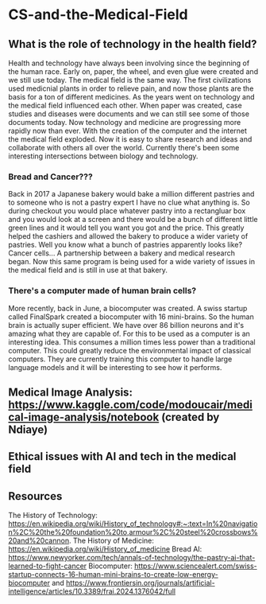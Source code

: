# CS-and-the-Medical-Field

## What is the role of technology in the health field?
Health and technology have always been involving since the beginning of the human race. Early on, paper, the wheel, and even glue were created and we still use today.
The medical field is the same way. The first civilizations used medicnial plants in order to relieve pain, and now those plants are the basis for a ton of different medicines. 
As the years went on technology and the medical field influenced each other. When paper was created, case studies and diseases were documents and we can still see some of those documents today.
Now technology and medicine are progressing more rapidly now than ever. With the creation of the computer and the internet the medical field exploded. 
Now it is easy to share research and ideas and collaborate with others all over the world. Currently there's been some interesting intersections between biology and technology.
### Bread and Cancer???
Back in 2017 a Japanese bakery would bake a million different pastries and to someone who is not a pastry expert I have no clue what anything is. So during checkout you would place whatever pastry into 
a rectangluar box and you would look at a screen and there would be a bunch of different little green lines and it would tell you want you got and the price. 
This greatly helped the cashiers and allowed the bakery to produce a wider variety of pastries. Well you know what a bunch of pastries apparently looks like?
Cancer cells... A partnership between a bakery and medical research began. Now this same program is being used for a wide variety of issues in the medical field 
and is still in use at that bakery. 
### There's a computer made of human brain cells? 
More recently, back in June, a biocomputer was created. A swiss startup called FinalSpark created a biocomputer with 16 mini-brains. So the human brain is actually 
super efficient. We have over 86 billion neurons and it's amazing what they are capable of. For this to be used as a computer is an interesting idea. 
This consumes a million times less power than a traditional computer. This could greatly reduce the environmental impact of classical computers. They are
currently training this computer to handle large language models and it will be interesting to see how it performs. 

## Medical Image Analysis: https://www.kaggle.com/code/modoucair/medical-image-analysis/notebook (created by Ndiaye)


## Ethical issues with AI and tech in the medical field

## Resources
The History of Technology: https://en.wikipedia.org/wiki/History_of_technology#:~:text=In%20navigation%2C%20the%20foundation%20to,armour%2C%20steel%20crossbows%20and%20cannon.
The History of Medicine: https://en.wikipedia.org/wiki/History_of_medicine
Bread AI: https://www.newyorker.com/tech/annals-of-technology/the-pastry-ai-that-learned-to-fight-cancer
Biocomputer: https://www.sciencealert.com/swiss-startup-connects-16-human-mini-brains-to-create-low-energy-biocomputer and https://www.frontiersin.org/journals/artificial-intelligence/articles/10.3389/frai.2024.1376042/full


